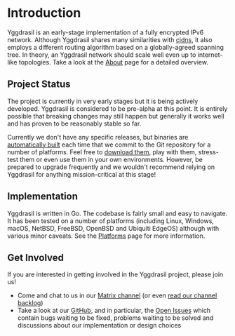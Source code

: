 # Introduction

Yggdrasil is an early-stage implementation of a fully encrypted IPv6 network. Although Yggdrasil shares many similarities with [cjdns](https://github.com/cjdelisle/cjdns), it also employs a different routing algorithm based on a globally-agreed spanning tree. In theory, an Yggdrasil network should scale well even up to internet-like topologies. Take a look at the [About](about.md) page for a detailed overview.

## Project Status

The project is currently in very early stages but it is being actively developed. Yggdrasil is considered to be pre-alpha at this point. It is entirely possible that breaking changes may still happen but generally it works well and has proven to be reasonably stable so far.

Currently we don't have any specific releases, but binaries are [automatically built](https://circleci.com/gh/yggdrasil-network/yggdrasil-go) each time that we commit to the Git repository for a number of platforms. Feel free to [download them](https://circleci.com/api/v1.1/project/github/yggdrasil-network/yggdrasil-go/latest/artifacts), play with them, stress-test them or even use them in your own environments. However, be prepared to upgrade frequently and we wouldn't recommend relying on Yggdrasil for anything mission-critical at this stage!

## Implementation

Yggdrasil is written in Go. The codebase is fairly small and easy to navigate. It has been tested on a number of platforms (including Linux, Windows, macOS, NetBSD, FreeBSD, OpenBSD and Ubiquiti EdgeOS) although with various minor caveats. See the [Platforms](platforms.md) page for more information. 

## Get Involved

If you are interested in getting involved in the Yggdrasil project, please join us!

- Come and chat to us in our [Matrix channel](https://matrix.to/#/#yggdrasil:matrix.org) (or even [read our channel backlog](https://view.matrix.org/room/!DwmKuvGvRKciqyFcxv:matrix.org/))
- Take a look at our [GitHub](https://github.com/yggdrasil-network/yggdrasil-go), and in particular, the [Open Issues](https://github.com/yggdrasil-network/yggdrasil-go/issues) which contain bugs waiting to be fixed, problems waiting to be solved and discussions about our implementation or design choices
